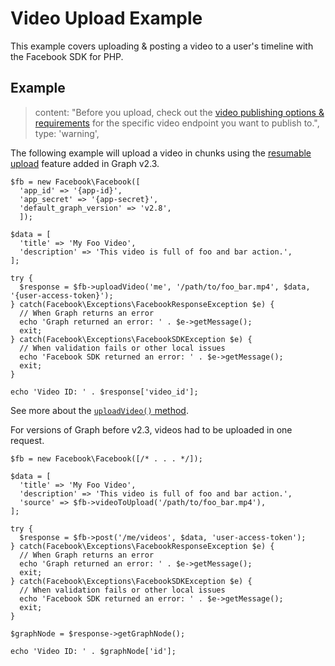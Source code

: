 # Video Upload Example

This example covers uploading & posting a video to a user's timeline with the Facebook SDK for PHP.

## Example

> content: "Before you upload, check out the [video publishing options & requirements](https://developers.facebook.com/docs/graph-api/reference/video#publishing) for the specific video endpoint you want to publish to.",
> type: 'warning',

The following example will upload a video in chunks using the [resumable upload](https://developers.facebook.com/docs/graph-api/video-uploads#resumable) feature added in Graph v2.3.

```
$fb = new Facebook\Facebook([
  'app_id' => '{app-id}',
  'app_secret' => '{app-secret}',
  'default_graph_version' => 'v2.8',
  ]);

$data = [
  'title' => 'My Foo Video',
  'description' => 'This video is full of foo and bar action.',
];

try {
  $response = $fb->uploadVideo('me', '/path/to/foo_bar.mp4', $data, '{user-access-token}');
} catch(Facebook\Exceptions\FacebookResponseException $e) {
  // When Graph returns an error
  echo 'Graph returned an error: ' . $e->getMessage();
  exit;
} catch(Facebook\Exceptions\FacebookSDKException $e) {
  // When validation fails or other local issues
  echo 'Facebook SDK returned an error: ' . $e->getMessage();
  exit;
}

echo 'Video ID: ' . $response['video_id'];
```

See more about the [`uploadVideo()` method](..reference/Facebook.md#uploadvideo).

For versions of Graph before v2.3, videos had to be uploaded in one request.

```
$fb = new Facebook\Facebook([/* . . . */]);

$data = [
  'title' => 'My Foo Video',
  'description' => 'This video is full of foo and bar action.',
  'source' => $fb->videoToUpload('/path/to/foo_bar.mp4'),
];

try {
  $response = $fb->post('/me/videos', $data, 'user-access-token');
} catch(Facebook\Exceptions\FacebookResponseException $e) {
  // When Graph returns an error
  echo 'Graph returned an error: ' . $e->getMessage();
  exit;
} catch(Facebook\Exceptions\FacebookSDKException $e) {
  // When validation fails or other local issues
  echo 'Facebook SDK returned an error: ' . $e->getMessage();
  exit;
}

$graphNode = $response->getGraphNode();

echo 'Video ID: ' . $graphNode['id'];
```
